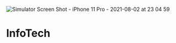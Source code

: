 ![Simulator Screen Shot - iPhone 11 Pro - 2021-08-02 at 23 04 59](https://user-images.githubusercontent.com/4816598/127901723-fdd22f50-b60e-43cd-bf1c-08bd56803768.png)
# InfoTech
